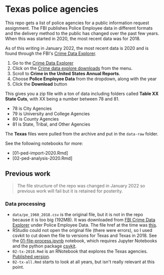 # Texas police agencies

This repo gets a list of police agencies for a public information request assignment. The FBI publishes Police Employee data in different formats and the delivery method to the public has changed over the past few years. When this was started in 2020, the most recent data was for 2018.

As of this writing in January 2022, the most recent data is 2020 and is found through the FBI's [Crime Data Explorer](https://crime-data-explorer.fr.cloud.gov/pages/home).

1. Go to the [Crime Data Explorer](https://crime-data-explorer.fr.cloud.gov/pages/home)
1. Click on the [Crime data explore downloads](https://crime-data-explorer.app.cloud.gov/pages/downloads) from the menu.
1. Scroll to **Crime in the United States Annual Reports**.
1. Choose **Police Employee Data** from the dropdown, along with the year
1. Click the **Download** button

This gives you a zip file with a ton of data including folders called **Table XX State Cuts**, with XX being a number between 78 and 81.

- 78 is City Agencies
- 79 is University and College Agencies
- 80 is County Agencies
- 81 is State, Tribal, and Other Agencies

The **Texas** files were pulled from the archive and put in the `data-raw` folder.

See the following notebooks for more:

- [01-ped-import-2020.Rmd]
- [02-ped-analysis-2020.Rmd]

## Previous work

> The file structure of the repo was changed in January 2022 so previous work will fail but it is retained for posterity.

### Data processing

- `data/pe_1960_2018.csv` is the original file, but it is not in the repo because it is too big (192MB). It was downloaded from [FBI Crime Data Explorer](https://crime-data-explorer.fr.cloud.gov/downloads-and-docs) under Police Employee Data. The file href at the time was [this](http://s3-us-gov-west-1.amazonaws.com/cg-d4b776d0-d898-4153-90c8-8336f86bdfec/pe_1960_2018.csv).
- RStudio could not open the original file (there were errors), so I used csvkit to cut down the file to versions for Texas and Texas in 2018. See the [01-file-process.ipynb](01-file-process.ipynb) notebook, which requires Jupyter Notebooks and the python package [csvkit](https://csvkit.readthedocs.io/).
- `02-tx-2018.Rmd` is an RNotebook that explores the Texas agencies. [Published version](https://utdata.github.io/rwd-police-agencies/02-tx-2018.html).
- `02-tx-all.Rmd` starts to look at all years, but isn't really relevant at this point.
